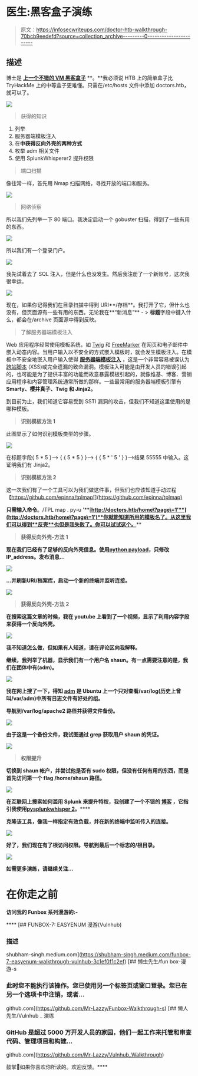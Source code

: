 # 医生:黑客盒子演练

> 原文：<https://infosecwriteups.com/doctor-htb-walkthrough-70bcb9eedefd?source=collection_archive---------0----------------------->

## 描述

博士是 [**上一个不错的 VM 黑客盒子**](https://app.hackthebox.eu/machines/278) **。**我必须说 HTB 上的简单盒子比 TryHackMe 上的中等盒子更难懂。只需在/etc/hosts 文件中添加 doctors.htb，就可以了。

![](img/9353e222ce7aaead0eed0e179538305e.png)

> 获得的知识

1.  列举
2.  服务器端模板注入
3.  在**中获得反向外壳的两种方式**
4.  枚举 adm 相关文件
5.  使用 SplunkWhisperer2 提升权限

> 端口扫描

像往常一样，首先用 Nmap 扫描网络，寻找开放的端口和服务。

![](img/1109764a552d001c63a79859cd89feb4.png)

> 网络侦察

所以我们先列举一下 80 端口。我决定启动一个 gobuster 扫描，得到了一些有用的东西。

![](img/febbf475dd6d0d466f637578f8874b3d.png)

所以我们有一个登录门户。

![](img/aba07e6bf6028ed30a1a2d18ef02aab3.png)

我先试着去了 SQL 注入，但是什么也没发生。然后我注册了一个新账号，这次我很幸运。

![](img/c0c97c8d0ef60958ce49c379fc31a1cd.png)

现在，如果你记得我们在目录扫描中得到 URI**/存档**。我打开了它，但什么也没有，但页面源有一些有用的东西。无论我在**“新消息”** - > **标题**字段中键入什么，都会在/archive 页面源中得到反映。

> 了解服务器端模板注入

Web 应用程序经常使用模板系统，如 [Twig](http://twig.sensiolabs.org/) 和 [FreeMarker](http://freemarker.org/) 在网页和电子邮件中嵌入动态内容。当用户输入以不安全的方式嵌入模板时，就会发生模板注入。在模板中不安全地嵌入用户输入使得 [**服务器端模板注入**](https://portswigger.net/web-security/server-side-template-injection) ，这是一个非常容易被误认为[跨站脚本](https://portswigger.net/web-security/cross-site-scripting) (XSS)或完全遗漏的致命漏洞。模板注入可能是由开发人员的错误引起的，也可能是为了提供丰富的功能而故意暴露模板引起的，就像维基、博客、营销应用程序和内容管理系统通常所做的那样。一些最常用的服务器端模板引擎有 **Smarty、樱井真子、Twig 和 Jinja2。**

到目前为止，我们知道它容易受到 SSTI 漏洞的攻击，但我们不知道这里使用的是哪种模板。

> **识别模板方法 1**

此图显示了如何识别模板类型的步骤。

![](img/b42c273a73398db32330850d7a2d0fb0.png)

在标题字段{ 5 * 5 }--> { { 5 * 5 } }--> { { 5 * ' 5 ' } }-->结果 55555 中输入。这证明我们有 Jinja2。

> **识别模板方法 2**

这一次我们有了一个工具可以为我们做这件事，但我们也应该知道手动过程【https://github.com/epinna/tplmap[](https://github.com/epinna/tplmap)

**只需输入命令**。/TPL map . py-u '**[**http://doctors.htb/home\?page\=1'**](http://doctors.htb/home\?page\=1')**你就能知道所用的模板名了。从这里我们可以得到**反壳**也但是我失败了。你可以试试这个。****

> ****获得反向外壳-方法 1****

****现在我们已经有了足够的反向外壳信息。使用[**python payload**](https://github.com/swisskyrepo/PayloadsAllTheThings/tree/master/Server%20Side%20Template%20Injection#methodology)，只修改 IP_address。发布消息…****

****![](img/e86fd1cac9b3b30b6d7834af046e8c7e.png)****

****…并刷新**URI/档案库**，启动一个新的终端并监听连接。****

****![](img/79609efbc3bd66b9dcbca62b087ce8ad.png)****

> ****获得反向外壳-方法 2****

****在搜索这篇文章的时候，我在 youtube 上看到了一个视频，显示了利用**内容字段**来获得一个反向外壳。****

****![](img/93708fa0eb41ffb72d2bf1005fa7a88a.png)****

****我不知道怎么做，但如果有人知道，请在评论区向我解释。****

****继续，我列举了机器，显示我们有一个用户名 shaun。有一点需要注意的是，我们在团体中有(adm)。****

****![](img/6edc7efd4c4ba35481456437e2561a25.png)****

****我在网上搜了一下，得知 [**adm**](https://superuser.com/questions/86347/whats-difference-between-group-admin-and-adm) 是 Ubuntu 上一个只对查看/var/log(历史上曾叫/var/adm)中所有日志文件有好处的组。****

****导航到/var/log/apache2 路径并获得文件**备份。******

****![](img/4e342fc068ca0f9ababdc52350507c8c.png)****

****由于这是一个备份文件，我试图通过 **grep 获取用户 shaun 的凭证。******

****![](img/d65dd0063dd2b4ffc8b8182670ee43d0.png)****

> ****权限提升****

****切换到 shaun 帐户，并尝试他是否有 sudo 权限，但没有任何有用的东西，而是首先访问第一个 flag **/home/shaun** 路径。****

****![](img/768067d1d095c30024de33c4218fb320.png)****

****在互联网上搜索如何滥用 Splunk 来提升特权，我创建了一个不错的 [**博客**](https://eapolsniper.github.io/2020/08/14/Abusing-Splunk-Forwarders-For-RCE-And-Persistence/) ，它指引我使用**[**pysplunkwhisper 2**](https://github.com/cnotin/SplunkWhisperer2)**。********

****克隆该工具，像我一样指定有效负载，并在新的终端中监听传入的连接。****

****![](img/aa891afe4f3b6474fb3bbefca0fe60a0.png)****

****好了，我们现在有了根访问权限。导航到最后一个标志的/根目录。****

****![](img/e87081562e611b526d763c897afc2419.png)****

****如需更多演练，请继续关注…****

# ****在你走之前****

****访问我的 Funbox 系列漫游的:-****

****[](https://shubham-singh.medium.com/funbox-7-easyenum-walkthrough-vulnhub-3c1ef0f1c2ef) [## FUNBOX-7: EASYENUM 漫游(Vulnhub)

### 描述

shubham-singh.medium.com](https://shubham-singh.medium.com/funbox-7-easyenum-walkthrough-vulnhub-3c1ef0f1c2ef) [](https://github.com/Mr-Lazzy/Funbox-Walkthrough-s) [## 懒虫先生/fun box-漫游-s

### 此时您不能执行该操作。您已使用另一个标签页或窗口登录。您已在另一个选项卡中注销，或者…

github.com](https://github.com/Mr-Lazzy/Funbox-Walkthrough-s) [](https://github.com/Mr-Lazzy/Vulnhub_Walkthrough) [## 懒人先生/Vulnhub _ 演练

### GitHub 是超过 5000 万开发人员的家园，他们一起工作来托管和审查代码、管理项目和构建…

github.com](https://github.com/Mr-Lazzy/Vulnhub_Walkthrough) 

鼓掌👏如果你喜欢你所读的。欢迎反馈。****